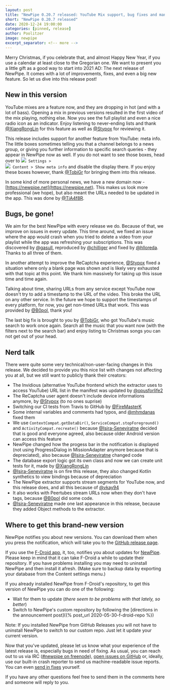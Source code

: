 ```yaml
---
layout: post
title: "NewPipe 0.20.7 released: YouTube Mix support, bug fixes and many improvements"
short: "NewPipe 0.20.7 released"
date: 2020-12-24 19:00:00
categories: [pinned, release]
author: Poolitzer
image: newpipe
excerpt_separator: <!-- more -->
---
```


Merry Christmas, if you celebrate that, and almost Happy New Year, if you use a calendar at least close to the Gregorian one. We want to present you a little gift as a good way to start into 2021 AD: The next release of NewPipe. It comes with a lot of improvements, fixes, and even a big new feature. So let us dive into this release post!

<!-- more -->

## New in this version
YouTube mixes are a feature now, and they are dropping in hot (and with a lot of bass). Opening a mix in previous versions resulted in the first video of the mix playing, nothing else. Now you see the full playlist and even a nice radio icon as an indicator. Enjoy listening to never-ending lists and thank [@XiangRongLin](https://github.com/XiangRongLin) for this feature as well as [@Stypox](https://github.com/Stypox) for reviewing it.

This release includes support for another feature from YouTube: meta info. The little boxes sometimes telling you that a channel belongs to a news group, or giving you further information to specific search queries - they appear in NewPipe now as well. If you do not want to see those boxes, head over to <code><nobr><img src="{{ site.baseurl }}/img/icons/baseline-settings-20px.svg" /> Settings</nobr> > <nobr><img src="{{ site.baseurl }}/img/icons/baseline-language-20px.svg" /> Content</nobr> > <nobr>Show meta info</nobr></code> and disable the display there. If you enjoy these boxes however, thank [@TobiGr](https://github.com/TobiGr) for bringing them into this release.

In some kind of more personal news, we have a new domain now - [https://newpipe.net](https://newpipe.net). This makes us look more professional (we hope), but also meant the URLs needed to be updated in the app. This was done by [@TiA4f8R](https://github.com/TiA4f8R).
## Bugs, be gone!
We aim for the best NewPipe with every release we do. Because of that, we improve on issues in every update. This time around, we fixed an issue where the app would crash when you tried to delete a video from your playlist while the app was refreshing your subscriptions. This was discovered by [@gasull](https://github.com/gasull), reproduced by [@chilliger](https://github.com/chilliger) and fixed by [@hlloreda](https://github.com/hlloreda). Thanks to all three of them. 

In another attempt to improve the ReCaptcha experience, [@Stypox](https://github.com/Stypox) fixed a situation where only a blank page was shown and is likely very exhausted with that topic at this point. We thank him massively for taking up this issue time and time again.

Talking about time, sharing URLs from any service except YouTube now doesn't try to add a timestamp to the URL of the video. This broke the URL on any other service. In the future we hope to support the timestamps of every platform, for now, you get non-timed URLs that work. This was provided by [@B0pol](https://github.com/B0pol), thank you!

The last big fix is brought to you by [@TobiGr](https://github.com/TobiGr), who got YouTube's music search to work once again. Search all the music that you want now (with the filters next to the search bar) and enjoy listing to Christmas songs you can not get out of your head.

## Nerd talk

There were quite some very technical/non-user-facing changes in this release. We decided to provide you this nice list with changes not affecting you at all, but we still want to publicly thank their creators:
- The Invidious (alternative YouTube frontend which the extractor uses to access YouTube) URL list in the manifest was updated by [@opusforlife2](https://github.com/opusforlife2)
- The ReCaptcha user agent doesn't include device informations anymore, by [@Stypox](https://github.com/Stypox) (to no ones suprise)
- Switching our CI tests from Travis to GitHub by [@FireMasterK](https://github.com/FireMasterK)
- Some internal variables and comments had typos, and [@mhmdanas](https://github.com/mhmdanas) fixed them
- We use `ContextCompat.getDataDir()`, `ServiceCompat.stopForeground()` and `ActivityCompat.recreate()` because [@Isira-Seneviratne](https://github.com/Isira-Seneviratne) decided that is good and everyone agreed, also because older Android version can access this feature
- NewPipe changed how the progess bar in the notification is displayed (not using ProgressDialog in MissionAdapter anymore because that is depreciated), also because [@Isira-Seneviratne](https://github.com/Isira-Seneviratne) changed code
- The database export logic got its own class and now we can create unit tests for it, made by [@XiangRongLin](https://github.com/XiangRongLin)
- [@Isira-Seneviratne](https://github.com/Isira-Seneviratne) is on fire this release, they also changed Kotlin synthetics to view bindings because of depreciation
- The NewPipe extractor supports stream segments for YouTube now, and this release does, and all this because of [@vkay94](https://github.com/vkay94)
- It also works with Peertubes stream URLs now when they don't have tags, because [@B0pol](https://github.com/B0pol) did some code.
- [@Isira-Seneviratne](https://github.com/Isira-Seneviratne) made one last appearance in this release, because they added Object methods to the extractor.

## Where to get this brand-new version

NewPipe notifies you about new versions. You can download them when you press the notification, which will take you to the [GitHub release page](https://github.com/TeamNewPipe/NewPipe/releases).

If you use the [F-Droid app](https://f-droid.org/), it, too, notifies you about updates for [NewPipe](https://f-droid.org/packages/org.schabi.newpipe/). Please keep in mind that it can take F-Droid a while to update their repository. If you have problems installing you may need to uninstall NewPipe and then install it afresh. (Make sure to backup data by exporting your database from the Content settings menu.)

If you already installed NewPipe from F-Droid's repository, to get this version of NewPipe you can do one of the following:
- Wait for them to update (_there seem to be problems with that lately, so better_)
- Switch to NewPipe's custom repository by following the [directions in the announcement post]({% post_url 2020-05-30-f-droid-repo %})

Note: If you installed NewPipe from GitHub Releases you will not have to uninstall NewPipe to switch to our custom repo. Just let it update your current version.

Now that you've updated, please let us know what your experience of the latest release is, especially bugs in need of fixing. As usual, you can reach out to us via IRC ([#newpipe on freenode](https://webchat.freenode.net/?channels=newpipe)), [open issues on GitHub](TeamNewPipe/NewPipe/issues/new) or, ideally, use our built-in crash reporter to send us machine-readable issue reports. You can even [send in fixes](https://github.com/TeamNewPipe/NewPipe/blob/dev/.github/CONTRIBUTING.md#bug-fixing) yourself.

If you have any other questions feel free to send them in the comments here and someone will reply to you.
